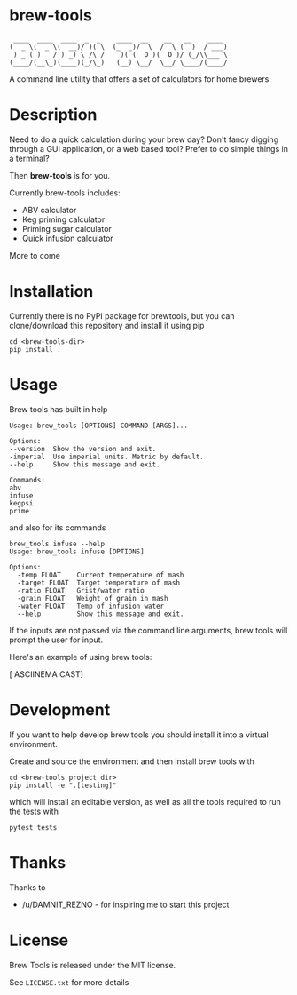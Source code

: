 brew-tools
==========

```
 ____  ____  ____  _  _    ____  __    __   __    ____
(  _ \(  _ \(  __)/ )( \  (_  _)/  \  /  \ (  )  / ___)
 ) _ ( )   / ) _) \ /\ /    )( (  O )(  O )/ (_/\\___ \
(____/(__\_)(____)(_/\_)   (__) \__/  \__/ \____/(____/
```


A command line utility that offers a set of calculators for home brewers.



Description
===========

Need to do a quick calculation during your brew day?
Don't fancy digging through a GUI application, or a web based tool?
Prefer to do simple things in a terminal?

Then **brew-tools** is for you.

Currently brew-tools includes:

* ABV calculator
* Keg priming calculator
* Priming sugar calculator
* Quick infusion calculator

More to come

Installation
============

Currently there is no PyPI package for brewtools, but you can clone/download
this repository and install it using pip

    cd <brew-tools-dir>
    pip install .

Usage
=====

Brew tools has built in help

```
Usage: brew_tools [OPTIONS] COMMAND [ARGS]...

Options:
--version  Show the version and exit.
-imperial  Use imperial units. Metric by default.
--help     Show this message and exit.

Commands:
abv
infuse
kegpsi
prime
```

and also for its commands

```
brew_tools infuse --help
Usage: brew_tools infuse [OPTIONS]

Options:
  -temp FLOAT    Current temperature of mash
  -target FLOAT  Target temperature of mash
  -ratio FLOAT   Grist/water ratio
  -grain FLOAT   Weight of grain in mash
  -water FLOAT   Temp of infusion water
  --help         Show this message and exit.
```

If the inputs are not passed via the command line arguments, brew tools will
prompt the user for input.

Here's an example of using brew tools:

[ ASCIINEMA CAST]

Development
===========

If you want to help develop brew tools you should install it into a
virtual environment.

Create and source the environment and then install brew tools with

    cd <brew-tools project dir>
    pip install -e ".[testing]"

which will install an editable version, as well as all the tools required to
run the tests with

    pytest tests


Thanks
======

Thanks to

* /u/DAMNIT_REZNO - for inspiring me to start this project

License
=======

Brew Tools is released under the MIT license.

See `LICENSE.txt` for more details